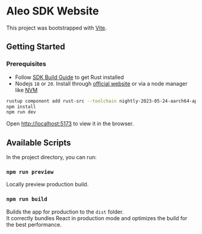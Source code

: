 # Aleo SDK Website

This project was bootstrapped with [Vite](https://vitejs.dev/).

## Getting Started

### Prerequisites

- Follow [SDK Build Guide](https://github.com/AleoHQ/sdk#2-build-guide) to get Rust installed
- Nodejs `18` or `20`. Install through [official website](https://nodejs.org/) or via a node manager like [NVM](https://github.com/creationix/nvm)

```bash
rustup component add rust-src --toolchain nightly-2023-05-24-aarch64-apple-darwin
npm install
npm run dev
```

Open [http://localhost:5173](http://localhost:5173) to view it in the browser.

## Available Scripts

In the project directory, you can run:

### `npm run preview`

Locally preview production build.

### `npm run build`

Builds the app for production to the `dist` folder.\
It correctly bundles React in production mode and optimizes the build for the best performance.